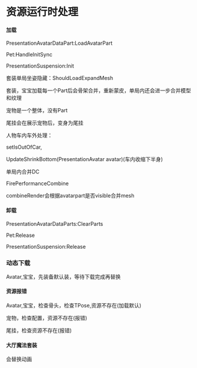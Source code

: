 # 资源运行时处理

#### 加载

PresentationAvatarDataPart:LoadAvatarPart

Pet:HandleInitSync

PresentationSuspension:Init

套装单局坐姿隐藏：ShouldLoadExpandMesh

套装，宝宝加载每一个Part后会骨架合并，重新蒙皮，单局内还会进一步合并模型和纹理

宠物是一个整体，没有Part

尾挂会在展示宠物后，变身为尾挂

人物车内车外处理：

setIsOutOfCar,  

UpdateShrinkBottom\(PresentationAvatar avatar\)\(车内收缩下半身\)

单局内合并DC

FirePerformanceCombine

combineRender会根据avatarpart是否visible合并mesh

#### 卸载

PresentationAvatarDataParts:ClearParts

Pet:Release

PresentationSuspension:Release

### 动态下载

Avatar,宝宝，先装备默认装，等待下载完成再替换

#### 资源报错

Avatar,宝宝，检查骨头，检查TPose,资源不存在\(加载默认\)

宠物，检查配置，资源不存在\(报错\)

尾挂，检查资源不存在\(报错\)

#### 大厅魔法套装

会替换动画

